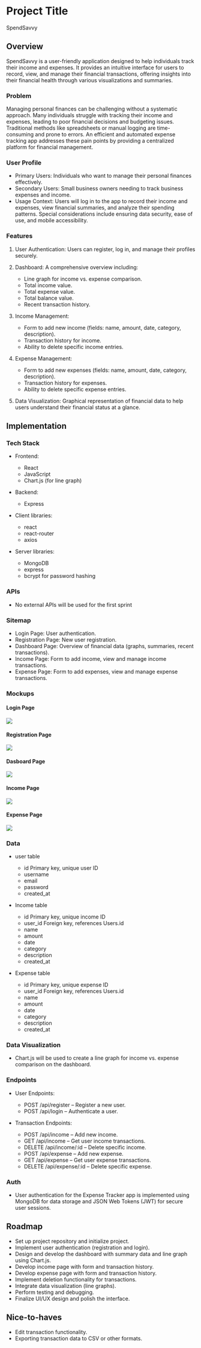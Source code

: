 # Project Title
SpendSavvy

## Overview

SpendSavvy is a user-friendly application designed to help individuals track their income and expenses. It provides an intuitive interface for users to record, view, and manage their financial transactions, offering insights into their financial health through various visualizations and summaries.

### Problem

Managing personal finances can be challenging without a systematic approach. Many individuals struggle with tracking their income and expenses, leading to poor financial decisions and budgeting issues. Traditional methods like spreadsheets or manual logging are time-consuming and prone to errors. An efficient and automated expense tracking app addresses these pain points by providing a centralized platform for financial management.

### User Profile

- Primary Users: Individuals who want to manage their personal finances effectively.
- Secondary Users: Small business owners needing to track business expenses and income.
- Usage Context: Users will log in to the app to record their income and expenses, view financial summaries, and analyze their spending patterns. Special considerations include ensuring data security, ease of use, and mobile accessibility.

### Features

1. User Authentication: Users can register, log in, and manage their profiles securely.

2. Dashboard: A comprehensive overview including:
    - Line graph for income vs. expense comparison.
    - Total income value.
    - Total expense value.
    - Total balance value.
    - Recent transaction history.

3. Income Management:
    - Form to add new income (fields: name, amount, date, category, description).
    - Transaction history for income.
    - Ability to delete specific income entries.

4. Expense Management:
    - Form to add new expenses (fields: name, amount, date, category, description).
    - Transaction history for expenses.
    - Ability to delete specific expense entries.

5. Data Visualization: Graphical representation of financial data to help users understand their financial status at a glance.

## Implementation

### Tech Stack

- Frontend:
    - React
    - JavaScript
    - Chart.js (for line graph)

- Backend: 
    - Express

- Client libraries: 
    - react
    - react-router
    - axios

- Server libraries:
    - MongoDB
    - express
    - bcrypt for password hashing


### APIs

- No external APIs will be used for the first sprint

### Sitemap

- Login Page: User authentication.
- Registration Page: New user registration.
- Dashboard Page: Overview of financial data (graphs, summaries, recent transactions).
- Income Page: Form to add income, view and manage income transactions.
- Expense Page: Form to add expenses, view and manage expense transactions.


### Mockups

#### Login Page
![](mockup/Login.png)

#### Registration Page
![](mockup/Registration.png)

#### Dasboard Page
![](mockup/Dashboard.png)

#### Income Page
![](mockup/Income.png)

#### Expense Page
![](mockup/Expense.png)

### Data

- user table

    - id Primary key, unique user ID
    - username	
    - email	
    - password	
    - created_at	

- Income table

    - id Primary key, unique income ID
    - user_id Foreign key, references Users.id
    - name	
    - amount	
    - date	
    - category	
    - description	
    - created_at	

- Expense table

    - id Primary key, unique expense ID
    - user_id Foreign key, references Users.id
    - name	
    - amount	
    - date	
    - category	
    - description	
    - created_at

### Data Visualization

- Chart.js will be used to create a line graph for income vs. expense comparison on the dashboard.

### Endpoints

- User Endpoints:
    - POST /api/register – Register a new user.
    - POST /api/login – Authenticate a user.

- Transaction Endpoints:
    - POST /api/income – Add new income.
    - GET /api/income – Get user income transactions.
    - DELETE /api/income/:id – Delete specific income.
    - POST /api/expense – Add new expense.
    - GET /api/expense – Get user expense transactions.
    - DELETE /api/expense/:id – Delete specific expense.

### Auth

- User authentication for the Expense Tracker app is implemented using MongoDB for data storage and JSON Web Tokens (JWT) for secure user sessions. 

## Roadmap

- Set up project repository and initialize project.
- Implement user authentication (registration and login).
- Design and develop the dashboard with summary data and line graph using Chart.js.
- Develop income page with form and transaction history.
- Develop expense page with form and transaction history.
- Implement deletion functionality for transactions.
- Integrate data visualization (line graphs).
- Perform testing and debugging.
- Finalize UI/UX design and polish the interface.

## Nice-to-haves

- Edit transaction functionality.
- Exporting transaction data to CSV or other formats.
